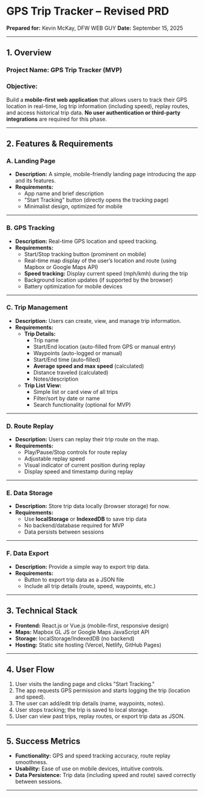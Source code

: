 
# **GPS Trip Tracker – Revised PRD**
**Prepared for:** Kevin McKay, DFW WEB GUY
**Date:** September 15, 2025

---

## **1. Overview**
### **Project Name:** GPS Trip Tracker (MVP)
### **Objective:**
Build a **mobile-first web application** that allows users to track their GPS location in real-time, log trip information (including speed), replay routes, and access historical trip data. **No user authentication or third-party integrations** are required for this phase.

---

## **2. Features & Requirements**

### **A. Landing Page**
- **Description:** A simple, mobile-friendly landing page introducing the app and its features.
- **Requirements:**
  - App name and brief description
  - "Start Tracking" button (directly opens the tracking page)
  - Minimalist design, optimized for mobile

---

### **B. GPS Tracking**
- **Description:** Real-time GPS location and speed tracking.
- **Requirements:**
  - Start/Stop tracking button (prominent on mobile)
  - Real-time map display of the user’s location and route (using Mapbox or Google Maps API)
  - **Speed tracking:** Display current speed (mph/kmh) during the trip
  - Background location updates (if supported by the browser)
  - Battery optimization for mobile devices

---

### **C. Trip Management**
- **Description:** Users can create, view, and manage trip information.
- **Requirements:**
  - **Trip Details:**
    - Trip name
    - Start/End location (auto-filled from GPS or manual entry)
    - Waypoints (auto-logged or manual)
    - Start/End time (auto-filled)
    - **Average speed and max speed** (calculated)
    - Distance traveled (calculated)
    - Notes/description
  - **Trip List View:**
    - Simple list or card view of all trips
    - Filter/sort by date or name
    - Search functionality (optional for MVP)

---

### **D. Route Replay**
- **Description:** Users can replay their trip route on the map.
- **Requirements:**
  - Play/Pause/Stop controls for route replay
  - Adjustable replay speed
  - Visual indicator of current position during replay
  - Display speed and timestamp during replay

---

### **E. Data Storage**
- **Description:** Store trip data locally (browser storage) for now.
- **Requirements:**
  - Use **localStorage** or **IndexedDB** to save trip data
  - No backend/database required for MVP
  - Data persists between sessions

---

### **F. Data Export**
- **Description:** Provide a simple way to export trip data.
- **Requirements:**
  - Button to export trip data as a JSON file
  - Include all trip details (route, speed, waypoints, etc.)

---

## **3. Technical Stack**
- **Frontend:** React.js or Vue.js (mobile-first, responsive design)
- **Maps:** Mapbox GL JS or Google Maps JavaScript API
- **Storage:** localStorage/IndexedDB (no backend)
- **Hosting:** Static site hosting (Vercel, Netlify, GitHub Pages)

---

## **4. User Flow**
1. User visits the landing page and clicks "Start Tracking."
2. The app requests GPS permission and starts logging the trip (location and speed).
3. The user can add/edit trip details (name, waypoints, notes).
4. User stops tracking; the trip is saved to local storage.
5. User can view past trips, replay routes, or export trip data as JSON.

---

## **5. Success Metrics**
- **Functionality:** GPS and speed tracking accuracy, route replay smoothness.
- **Usability:** Ease of use on mobile devices, intuitive controls.
- **Data Persistence:** Trip data (including speed and route) saved correctly between sessions.

---
